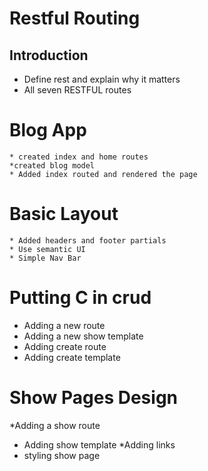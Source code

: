 # Restful Routing

## Introduction

  * Define rest and explain why it matters
  * All seven RESTFUL routes


# Blog App

    * created index and home routes
    *created blog model
    * Added index routed and rendered the page


# Basic Layout

    * Added headers and footer partials
    * Use semantic UI
    * Simple Nav Bar


# Putting C in crud

  * Adding a new route
  * Adding a new show template
  * Adding create route
  * Adding create template


# Show Pages Design

  *Adding  a show route
  * Adding show template
  *Adding links
  * styling show page
